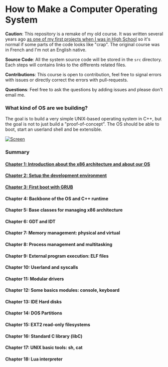 How to Make a Computer Operating System
=======================================

**Caution**: This repository is a remake of my old course. It was written several years ago [as one of my first projects when I was in High School](https://github.com/SamyPesse/devos) so it's normal if some parts of the code looks like "crap". The original course was in French and I'm not an English native.

**Source Code**: All the system source code will be stored in the `src` directory. Each steps will contains links to the differents related files.

**Contributions**: This course is open to contribution, feel free to signal errors with issues or directly correct the errors with pull-requests.

**Questions**: Feel free to ask the questions by adding issues and please don't email me.

### What kind of OS are we building?

The goal is to build a very simple UNIX-based operating system in C++, but the goal is not to just build a "proof-of-concept". The OS should be able to boot, start an userland shell and be extensible.

[![Screen](https://raw.github.com/SamyPesse/How-to-Make-a-Computer-Operating-System/master/preview.png)](https://raw.github.com/SamyPesse/How-to-Make-a-Computer-Operating-System/master/preview.png)

### Summary

#### [Chapter 1: Introduction about the x86 architecture and about our OS](Chapter-1/README.md)

#### [Chapter 2: Setup the development environment](Chapter-2/README.md)

#### [Chapter 3: First boot with GRUB](Chapter-3/README.md)

#### Chapter 4: Backbone of the OS and C++ runtime

#### Chapter 5: Base classes for managing x86 architecture

#### Chapter 6: GDT and IDT

#### Chapter 7: Memory management: physical and virtual

#### Chapter 8: Process management and multitasking

#### Chapter 9: External program execution: ELF files

#### Chapter 10: Userland and syscalls

#### Chapter 11: Modular drivers

#### Chapter 12: Some basics modules: console, keyboard

#### Chapter 13: IDE Hard disks

#### Chapter 14: DOS Partitions

#### Chapter 15: EXT2 read-only filesystems

#### Chapter 16: Standard C library (libC)

#### Chapter 17: UNIX basic tools: sh, cat

#### Chapter 18: Lua interpreter

